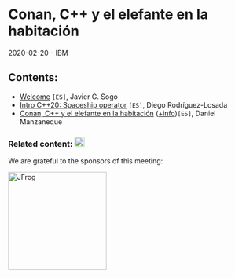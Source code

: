 # Conan, C++ y el elefante en la habitación
2020-02-20 - IBM

## Contents:
- [Welcome](welcome.pdf) `[ES]`, Javier G. Sogo
- [Intro C++20: Spaceship operator](IntroCpp20SpaceshipOperator.pdf) `[ES]`, Diego Rodríguez-Losada
- [Conan, C++ y el elefante en la habitación](http://htmlpreview.github.io/?https://github.com/danimtb/talks/blob/master/200220_ConanCppElephant/ConanCppElephant.html) ([+info](https://github.com/danimtb/talks#eng-conan-c-and-the-elephant-in-the-room))`[ES]`, Daniel Manzaneque

### Related content: [<img src="../assets/brand-logos/meetup.svg" alt="meetup" height="20"/>](https://www.meetup.com/es-ES/Madrid-C-Cpp/events/266791488/)

We are grateful to the sponsors of this meeting:  

[<img src="../assets/sponsor-logos/jfrog.png" alt="JFrog" width="200"/>](https://jfrog.com/)
